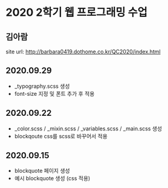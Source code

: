 # 2020 2학기 웹 프로그래밍 수업
## 김아람
 site url: http://barbara0419.dothome.co.kr/QC2020/index.html

## 2020.09.29
-  _typography.scss 생성
- font-size 지정 및 폰트 추가 후 적용

## 2020.09.22
- _color.scss / _mixin.scss / _variables.scss / _main.scss 생성
- blockqoute css를 scss로 바꾸어서 적용

## 2020.09.15
- blockquote 페이지 생성
- 예시 blockquote 생성 (css 적용)
